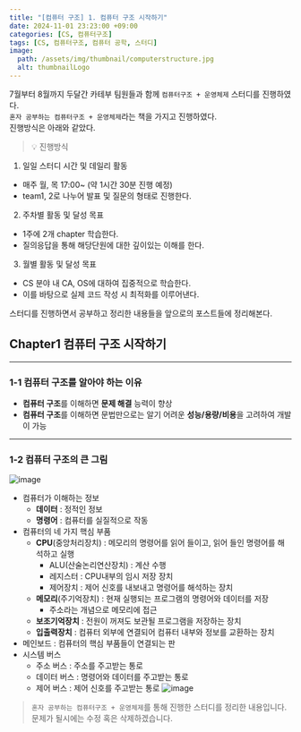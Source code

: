 ```yaml
---
title: "[컴퓨터 구조] 1. 컴퓨터 구조 시작하기"
date: 2024-11-01 23:23:00 +09:00
categories: [CS, 컴퓨터구조]
tags: [CS, 컴퓨터구조, 컴퓨터 공학, 스터디]
image:
  path: /assets/img/thumbnail/computerstructure.jpg
  alt: thumbnailLogo
---
```


7월부터 8월까지 두달간 카테부 팀원들과 함께 `컴퓨터구조 + 운영체제` 스터디를 진행하였다.   
`혼자 공부하는 컴퓨터구조 + 운영체제`라는 책을 가지고 진행하였다.   
진행방식은 아래와 같았다.   

> 💡 진행방식
1. 일일 스터디 시간 및 데일리 활동
- 매주 월, 목 17:00~ (약 1시간 30분 진행 예정)
- team1, 2로 나누어 발표 및 질문의 형태로 진행한다.
2. 주차별 활동 및 달성 목표
- 1주에 2개 chapter 학습한다.
- 질의응답을 통해 해당단원에 대한 깊이있는 이해를 한다.
3. 월별 활동 및 달성 목표
- CS 분야 내 CA, OS에 대하여 집중적으로 학습한다.
- 이를 바탕으로 실제 코드 작성 시 최적화를 이루어낸다.

스터디를 진행하면서 공부하고 정리한 내용들을 앞으로의 포스트들에 정리해본다.   

## Chapter1 컴퓨터 구조 시작하기
---
### 1-1 컴퓨터 구조를 알아야 하는 이유

- **컴퓨터 구조**를 이해하면 **문제 해결** 능력이 향상
- **컴퓨터 구조**를 이해하면 문법만으로는 알기 어려운 **성능/용량/비용**을 고려하여 개발이 가능

---
### 1-2 컴퓨터 구조의 큰 그림
![image](https://github.com/user-attachments/assets/b217524a-c3cd-47a0-b340-dff0fc4e5662)
- 컴퓨터가 이해하는 정보
    - **데이터** : 정적인 정보
    - **명령어** : 컴퓨터를 실질적으로 작동
- 컴퓨터의 네 가지 핵심 부품
    - **CPU**(중앙처리장치) : 메모리의 명령어를 읽어 들이고, 읽어 들인 명령어를 해석하고 실행
        - ALU(산술논리연산장치) : 계산 수행
        - 레지스터 : CPU내부의 임시 저장 장치
        - 제어장치 : 제어 신호를 내보내고 명령어를 해석하는 장치
    - **메모리**(주기억장치) : 현재 실행되는 프로그램의 명령어와 데이터를 저장
        - 주소라는 개념으로 메모리에 접근
    - **보조기억장치** : 전원이 꺼져도 보관될 프로그램을 저장하는 장치
    - **입출력장치** : 컴퓨터 외부에 연결되어 컴퓨터 내부와 정보를 교환하는 장치
- 메인보드 : 컴퓨터의 핵심 부품들이 연결되는 판
- 시스템 버스
    - 주소 버스 : 주소를 주고받는 통로
    - 데이터 버스 : 명령어와 데이터를 주고받는 통로
    - 제어 버스 : 제어 신호를 주고받는 통로
![image](https://github.com/user-attachments/assets/7919ef8d-db74-4f23-bcf6-9b0a6dc43af5)

> `혼자 공부하는 컴퓨터구조 + 운영체제`를 통해 진행한 스터디를 정리한 내용입니다.   
문제가 될시에는 수정 혹은 삭제하겠습니다.